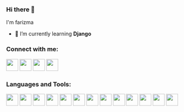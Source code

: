 ### Hi there 👋 
I'm farizma
<!-- - 🔭 I’m currently working on ... -->
- 🌱 I’m currently learning <strong>Django</strong>
<!-- - 👯 I’m looking to collaborate on ...
- 🤔 I’m looking for help with ...
- 💬 Ask me about ...
- 📫 How to reach me: ...
- 😄 Pronouns: ...
- ⚡ Fun fact: ... -->

### Connect with me:

<!--
[<img src="https://www.flaticon.com/svg/static/icons/svg/1063/1063299.svg" width="32" height="32">](https://farizma.netlify.app/)
-->
[<img src="https://www.flaticon.com/svg/static/icons/svg/1384/1384015.svg" width="32" height="32">](https://www.instagram.com/fari_zma)
[<img src="https://www.flaticon.com/svg/static/icons/svg/1384/1384005.svg" width="32" height="32">](https://www.fb.com/farizma.2531)
[<img src="https://www.flaticon.com/svg/static/icons/svg/1384/1384014.svg" width="32" height="32">](https://www.linkedin.com/in/khadijatahseen/)
[<img src="https://www.flaticon.com/svg/static/icons/svg/1384/1384012.svg" width="32" height="32">](https://www.youtube.com/c/farizma)

### Languages and Tools:

<img src="https://img.icons8.com/color/2x/python.png" width="32" height="32"/> <img src="https://img.icons8.com/color/2x/java-coffee-cup-logo.png" width="32" height="32"/>
<img src="https://img.icons8.com/color/2x/javascript.png" width="32" height="32"/>
<img src="https://img.icons8.com/color/2x/react-native.png" width="32" height="32"/>
<img src="https://img.icons8.com/fluent/2x/android-os.png" width="32" height="32"/>
<img src="https://img.icons8.com/color/2x/firebase.png" width="32" height="32"/>
<img src="https://img.icons8.com/color/2x/html-5.png" width="32" height="32"/>
<img src="https://img.icons8.com/color/2x/css3.png" width="32" height="32"/>
<img src="https://img.icons8.com/officel/2x/php-logo.png" width="32" height="32"/>
<img src="https://img.icons8.com/color/2x/adobe-xd.png" width="32" height="32"/>
<img src="https://img.icons8.com/color/2x/adobe-illustrator.png" width="32" height="32"/>
<img src="https://img.icons8.com/color/2x/git.png" width="32" height="32"/>
<img src="https://img.icons8.com/fluent/2x/visual-studio-code-2019.png" width="32" height="32"/>